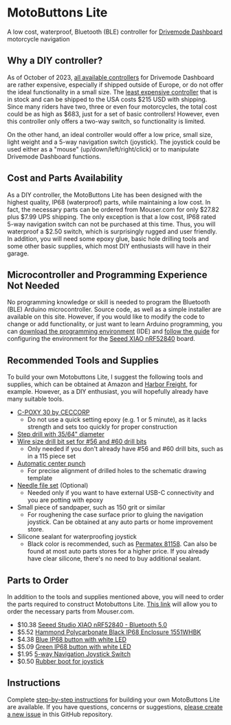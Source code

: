 # MotoButtons Lite
A low cost, waterproof, Bluetooth (BLE) controller for [Drivemode Dashboard](https://www.drivemodedashboard.com/) motorcycle navigation

## Why a DIY controller?
As of October of 2023, [all available controllers](https://www.drivemodedashboard.com/certified-remote-controllers/) for Drivemode Dashboard are rather expensive, especially if shipped outside of Europe, or do not offer the ideal functionality in a small size. The [least expensive controller](https://www.thorkracing.com/produto/arn-remote-pro/) that is in stock and can be shipped to the USA costs $215 USD with shipping. Since many riders have two, three or even four motorcycles, the total cost could be as high as $683, just for a set of basic controllers! However, even this controller only offers a two-way switch, so functionality is limited. 

On the other hand, an ideal controller would offer a low price, small size, light weight and a 5-way navigation switch (joystick). The joystick could be used either as a "mouse" (up/down/left/right/click) or to manipulate Drivemode Dashboard functions. 

## Cost and Parts Availability
As a DIY controller, the MotoButtons Lite has been designed with the highest quality, IP68 (waterproof) parts, while maintaining a low cost. In fact, the necessary parts can be ordered from Mouser.com for only $27.82 plus $7.99 UPS shipping. The only exception is that a low cost, IP68 rated 5-way navigation switch can not be purchased at this time. Thus, you will waterproof a $2.50 switch, which is surprisingly rugged and user friendly. In addition, you will need some epoxy glue, basic hole drilling tools and some other basic supplies, which most DIY enthusiasts will have in their garage.

## Microcontroller and Programming Experience Not Needed
No programming knowledge or skill is needed to program the Bluetooth (BLE) Arduino microcontroller. Source code, as well as a simple installer are available on this site. However, if you would like to modify the code to change or add functionality, or just want to learn Arduino programming, you can [download the programming environment](https://www.arduino.cc/en/software) (IDE) and [follow the guide](https://wiki.seeedstudio.com/XIAO_BLE/) for configuring the environment for the [Seeed XIAO nRF52840](https://www.seeedstudio.com/Seeed-XIAO-BLE-nRF52840-p-5201.html) board.

## Recommended Tools and Supplies
To build your own Motobuttons Lite, I suggest the following tools and supplies, which can be obtained at Amazon and [Harbor Freight](https://www.harborfreight.com/), for example. However, as a DIY enthusiast, you will hopefully already have many suitable tools.

- [C-POXY 30 by CECCORP](https://www.amazon.com/CECCORP-C-Poxy-30/dp/B0918TGK53)
  - Do not use a quick setting epoxy (e.g. 1 or 5 minute), as it lacks strength and sets too quickly for proper construction
- [Step drill with 35/64" diameter](https://www.harborfreight.com/2-piece-titanium-nitride-coated-high-speed-steel-step-drills-96275.html)
- [Wire size drill bit set for #56 and #60 drill bits](https://www.amazon.com/Drill-Speed-Steel-Numbered-Metal/dp/B07SW836NQ/ref=sr_1_9?crid=2E4TQN5R710MU)
  - Only needed if you don't already have #56 and #60 drill bits, such as in a 115 piece set
- [Automatic center punch](https://www.harborfreight.com/spring-loaded-center-punch-621.html)
  - For precise alignment of drilled holes to the schematic drawing template
- [Needle file set](https://www.harborfreight.com/needle-file-set-12-piece-56743.html) (Optional)
  - Needed only if you want to have external USB-C connectivity and you are potting with epoxy
- Small piece of sandpaper, such as 150 grit or similar
  - For roughening the case surface prior to gluing the navigation joystick. Can be obtained at any auto parts or home improvement store.
- Silicone sealant for waterproofing joystick
  - Black color is recommended, such as [Permatex 81158](https://www.amazon.com/Permatex-81158-Silicone-Adhesive-Sealant/dp/B000AL6WLA). Can also be found at most auto parts stores for a higher price. If you already have clear silicone, there's no need to buy additional sealant.

## Parts to Order
In addition to the tools and supplies mentioned above, you will need to order the parts required to construct Motobuttons Lite. [This link](https://www.mouser.com/ProjectManager/ProjectDetail.aspx?AccessID=e90304f243) will allow you to order the necessary parts from Mouser.com.
-	$10.38 [Seeed Studio XIAO nRF52840 - Bluetooth 5.0](https://www.mouser.com/ProductDetail/713-102010448)
-	$5.52 [Hammond Polycarbonate Black IP68 Enclosure 1551WHBK](https://www.mouser.com/ProductDetail/546-1551WHBK)
-	$4.38 [Blue IP68 button with white LED](https://www.mouser.com/ProductDetail/655-2-2329387-1)
-	$5.09 [Green IP68 button with white LED](https://www.mouser.com/ProductDetail/655-1-2329387-6)
-	$1.95 [5-way Navigation Joystick Switch](https://www.mouser.com/ProductDetail/485-504)
-	$0.50 [Rubber boot for joystick](https://www.mouser.com/ProductDetail/485-4697)

## Instructions
Complete [step-by-step instructions](https://github.com/joncox123/MotoButtons/tree/main/ConstructionGuide) for building your own MotoButtons Lite are available. If you have questions, concerns or suggestions, [please create a new issue](https://github.com/joncox123/MotoButtons/issues) in this GitHub repository.
